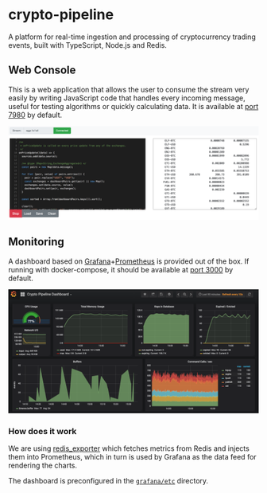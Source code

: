 crypto-pipeline
===============

A platform for real-time ingestion and processing of cryptocurrency trading events, built with TypeScript, Node.js and Redis.

Web Console
-----------

This is a web application that allows the user to consume the stream very easily by writing JavaScript code that handles every incoming message, useful for testing algorithms or quickly calculating data. It is available at [port 7980](http://localhost:7980) by default.

![Screenshot](doc/web-console-screenshot.png)


Monitoring
----------

A dashboard based on [Grafana](https://grafana.com/)+[Prometheus](https://prometheus.io/) is provided out of the box. If running with docker-compose, it should be available at [port 3000](http://localhost:3000) by default.

![Screenshot](doc/grafana-screenshot.png)

### How does it work

We are using [redis_exporter](https://github.com/oliver006/redis_exporter) which fetches metrics from Redis and injects them into Prometheus, which in turn is used by Grafana as the data feed for rendering the charts.

The dashboard is preconfigured in the [`grafana/etc`](grafana/etc) directory.

